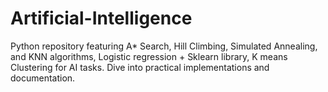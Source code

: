# Artificial-Intelligence
Python repository featuring A* Search, Hill Climbing, Simulated Annealing, and KNN algorithms, Logistic regression + Sklearn library, K means Clustering for AI tasks. Dive into practical implementations and documentation. 
